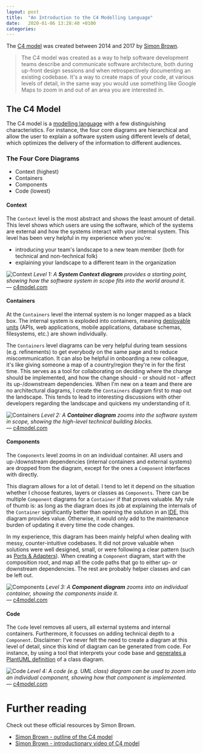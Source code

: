 ```yaml
---
layout: post
title:  "An Introduction to the C4 Modelling Language"
date:   2020-01-06 13:28:40 +0100
categories: 
---
```


The [C4 model](https://c4model.com/) was created between 2014 and 2017 by [Simon Brown](https://twitter.com/simonbrown). 

> The C4 model was created as a way to help software development teams describe and communicate software architecture, both during up-front design sessions and when retrospectively documenting an existing codebase. It's a way to create maps of your code, at various levels of detail, in the same way you would use something like Google Maps to zoom in and out of an area you are interested in.

## The C4 Model

The C4 model is a [modelling language](https://en.wikipedia.org/wiki/Modeling_language) with a few distinguishing characteristics. For instance, the four core diagrams are hierarchical and allow the user to explain a software system using different levels of detail, which optimizes the delivery of the information to different audiences.

### The Four Core Diagrams

- Context (highest)
- Containers
- Components
- Code (lowest)

#### Context

The `Context` level is the most abstract and shows the least amount of detail. This level shows which users are using the software, which of the systems are external and how the systems interact with your internal system. 
This level has been very helpful in my experience when you're:
- introducing your team's landscape to a new team member (both for technical and non-technical folk) 
- explaining your landscape to a different team in the organization 

![Context](https://res.infoq.com/articles/C4-architecture-model/en/resources/c4-4-1529935843626.jpg)
_Level 1: A **System Context diagram** provides a starting point, showing how the software system in scope fits into the world around it._  
— [c4model.com](c4model.com)

#### Containers

At the `Containers` level the internal system is no longer mapped as a black box. The internal system is exploded into containers, meaning [deployable units](https://c4model.com/#ContainerDiagram) (APIs, web applications, mobile applications, database schemas, filesystems, etc.) are shown individually.

The `Containers` level diagrams can be very helpful during team sessions (e.g. refinements) to get everybody on the same page and to reduce miscommunication. It can also be helpful in onboarding a new colleague, it's like giving someone a map of a country/region they're in for the first time. This serves as a tool for collaborating on deciding where the change should be implemented, and how the change should - or should not - affect its up-/downstream dependencies. When I'm new on a team and there are no architectural diagrams, I create the `Containers` diagram first to map out the landscape. This tends to lead to interesting discussions with other developers regarding the landscape and quickens my understanding of it. 
 
![Containers](https://c4model.com/img/bigbankplc-Containers.png)
_Level 2: A **Container diagram** zooms into the software system in scope, showing the high-level technical building blocks._  
— [c4model.com](c4model.com)

#### Components

The `Components` level zooms in on an individual container. All users and up-/downstream dependencies (internal containers and external systems) are dropped from the diagram, except for the ones a `Component` interfaces with directly.

This diagram allows for a lot of detail. I tend to let it depend on the situation whether I choose features, layers or classes as `Components`. There can be multiple `Component` diagrams for a `Container` if that proves valuable. My rule of thumb is:  as long as the diagram does its job at explaining the internals of the `Container` significantly better than opening the solution in an [IDE](https://en.wikipedia.org/wiki/Integrated_development_environment), this diagram provides value. Otherwise, it would only add to the maintenance burden of updating it every time the code changes.

In my experience, this diagram has been mainly helpful when dealing with messy, counter-intuitive codebases. It did not prove valuable when solutions were well designed, small, or were following a clear pattern (such as [Ports &amp; Adapters](https://www.youtube.com/watch?v=th4AgBcrEHA)). When creating a `Component` diagram, start with the composition root, and map all the code paths that go to either up- or downstream dependencies. The rest are probably helper classes and can be left out.

![Components](https://res.infoq.com/articles/C4-architecture-model/en/resources/c4-6-1529935329999.jpg)
_Level 3: A **Component diagram** zooms into an individual container, showing the components inside it._  
— [c4model.com](c4model.com)

#### Code

The `Code` level removes all users, all external systems and internal containers. Furthermore, it focusses on adding technical depth to a `Component`. Disclaimer: I've never felt the need to create a diagram at this level of detail, since this kind of diagram can be generated from code. For instance, by using a tool that interprets your code base and [generates a PlantUML definition](https://github.com/pierre3/PlantUmlClassDiagramGenerator) of a class diagram.

![Code](https://res.infoq.com/articles/C4-architecture-model/en/resources/c4-7-1529935331734.jpg)
_Level 4: A code (e.g. UML class) diagram can be used to zoom into an individual component, showing how that component is implemented._  
— [c4model.com](c4model.com)

# Further reading 

Check out these official resources by Simon Brown.

- [Simon Brown - outline of the C4 model](https://www.infoq.com/articles/C4-architecture-model/)
- [Simon Brown - introductionary video of C4 model](https://www.youtube.com/watch?v=x2-rSnhpw0g&amp;feature=youtu.be)



<!-- You’ll find this post in your `_posts` directory. Go ahead and edit it and re-build the site to see your changes. You can rebuild the site in many different ways, but the most common way is to run `jekyll serve`, which launches a web server and auto-regenerates your site when a file is updated.

Jekyll requires blog post files to be named according to the following format:

`YEAR-MONTH-DAY-title.MARKUP`

Where `YEAR` is a four-digit number, `MONTH` and `DAY` are both two-digit numbers, and `MARKUP` is the file extension representing the format used in the file. After that, include the necessary front matter. Take a look at the source for this post to get an idea about how it works.

Jekyll also offers powerful support for code snippets:

{% highlight ruby %}
def print_hi(name)
  puts "Hi, #{name}"
end
print_hi('Tom')
#=> prints 'Hi, Tom' to STDOUT.
{% endhighlight %}

Check out the [Jekyll docs][jekyll-docs] for more info on how to get the most out of Jekyll. File all bugs/feature requests at [Jekyll’s GitHub repo][jekyll-gh]. If you have questions, you can ask them on [Jekyll Talk][jekyll-talk].

[jekyll-docs]: https://jekyllrb.com/docs/home
[jekyll-gh]:   https://github.com/jekyll/jekyll
[jekyll-talk]: https://talk.jekyllrb.com/ -->
